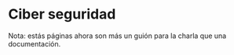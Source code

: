 # Ciber seguridad 

[//]: # (TODO Ledger)

Nota: estás páginas ahora son más un guión para la charla que una documentación. 
